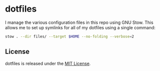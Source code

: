 # dotfiles

I manage the various configuration files in this repo using GNU Stow. This allows me to set up symlinks for all of my dotfiles using a single command:

```bash
stow . --dir files/ --target $HOME --no-folding --verbose=2
```

## License

dotfiles is released under the [MIT License](LICENSE).
